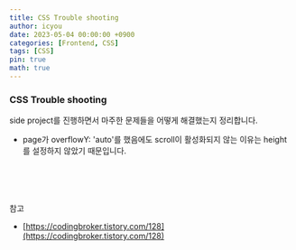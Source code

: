 ```yaml
---
title: CSS Trouble shooting
author: icyou
date: 2023-05-04 00:00:00 +0900
categories: [Frontend, CSS]
tags: [CSS]
pin: true
math: true
---
```


### CSS Trouble shooting
side project를 진행하면서 마주한 문제들을 어떻게 해결했는지 정리합니다.
  
- page가 overflowY: 'auto'를 했음에도 scroll이 활성화되지 않는 이유는 height를 설정하지 않았기 때문입니다.


<br/><br/><br/><br/>
참고 
- [https://codingbroker.tistory.com/128](https://codingbroker.tistory.com/128)